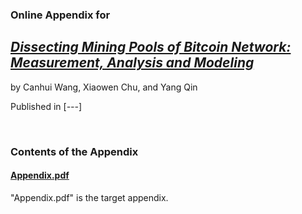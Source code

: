 ### Online Appendix for

## [*Dissecting Mining Pools of Bitcoin Network: Measurement, Analysis and Modeling*](https://doi.org/10.10XXXXXXXX)

by Canhui Wang, Xiaowen Chu, and Yang Qin

Published in [*---*]

&nbsp; 

### Contents of the Appendix

#### [Appendix.pdf](https://github.com/Canhui/AppendixBTC/blob/main/Appendix.pdf)
"Appendix.pdf" is the target appendix.


